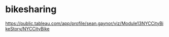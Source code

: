 # bikesharing


https://public.tableau.com/app/profile/sean.gaynor/viz/Module13NYCCityBikeStory/NYCCityBike


